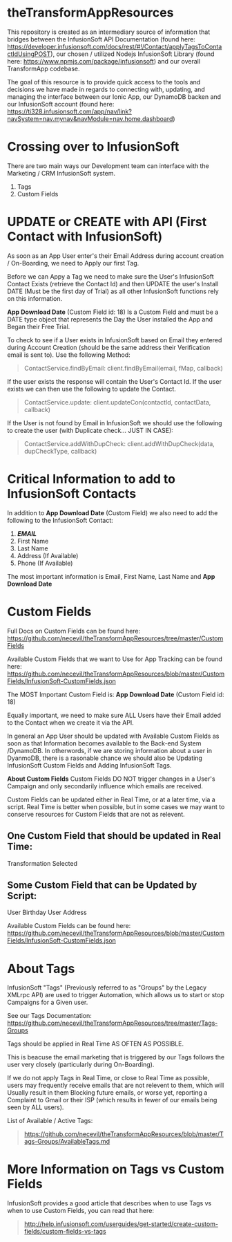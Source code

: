 # theTransformAppResources
This repository is created as an intermediary source of information that bridges between the InfusionSoft API Documentation (found here: https://developer.infusionsoft.com/docs/rest/#!/Contact/applyTagsToContactIdUsingPOST), our chosen / utilized Nodejs InfusionSoft Library (found here: https://www.npmjs.com/package/infusionsoft) and our overall TransformApp codebase.

The goal of this resource is to provide quick access to the tools and decisions we have made in regards to connecting with, updating, and managing the interface between our Ionic App, our DynamoDB backen and our InfusionSoft account (found here: https://ti328.infusionsoft.com/app/nav/link?navSystem=nav.mynav&navModule=nav.home.dashboard)

Crossing over to InfusionSoft
=====
There are two main ways our Development team can interface with the Marketing / CRM InfusionSoft system.

1. Tags
2. Custom Fields

UPDATE or CREATE with API (First Contact with InfusionSoft)
====
As soon as an App User enter's their Email Address during account creation / On-Boarding, we need to Apply our first Tag.  

Before we can Appy a Tag we need to make sure the User's InfusionSoft Contact Exists (retrieve the Contact Id) and then UPDATE the user's Install DATE (Must be the first day of Trial) as all other InfusionSoft functions rely on this information.

**App Download Date** (Custom Field id: 18)
Is a Custom Field and must be a DATE type object that represents the Day the User installed the App and Began their Free Trial.  

To check to see if a User exists in InfusionSoft based on Email they entered during Account Creation (should be the same address their Verification email is sent to).  Use the following Method:
>ContactService.findByEmail: client.findByEmail(email, fMap, callback)

If the user exists the response will contain the User's Contact Id.  If the user exists we can then use the following to update the Contact.
>ContactService.update: client.updateCon(contactId, contactData, callback)

If the User is not found by Email in InfusionSoft we should use the following to create the user (with Duplicate check... JUST IN CASE):
>ContactService.addWithDupCheck: client.addWithDupCheck(data, dupCheckType, callback)

Critical Information to add to InfusionSoft Contacts
=====
In addition to **App Download Date** (Custom Field) we also need to add the following to the InfusionSoft Contact:

1. ***EMAIL***
2. First Name
3. Last Name
4. Address (If Available)
5. Phone (If Available)

The most important information is Email, First Name, Last Name and **App Download Date**


Custom Fields
======
Full Docs on Custom Fields can be found here:
https://github.com/necevil/theTransformAppResources/tree/master/CustomFields

Available Custom Fields that we want to Use for App Tracking can be found here:
https://github.com/necevil/theTransformAppResources/blob/master/CustomFields/InfusionSoft-CustomFields.json

The MOST Important Custom Field is:
**App Download Date** (Custom Field id: 18)

Equally important, we need to make sure ALL Users have their Email added to the Contact when we create it via the API.

In general an App User should be updated with Available Custom Fields as soon as that Information becomes available to the Back-end System /DynamoDB.  In otherwords, if we are storing information about a user in DyanmoDB, there is a rasonable chance we should also be Updating InfusionSoft Custom Fields and Adding InfusionSoft Tags.

**About Custom Fields**
Custom Fields DO NOT trigger changes in a User's Campaign and only secondarily influence which emails are received.

Custom Fields can be updated either in Real Time, or at a later time, via a script.  Real Time is better when possible, but in some cases we may want to conserve resources for Custom Fields that are not as relevent.

One Custom Field that should be updated in Real Time:
------
Transformation Selected

Some Custom Field that can be Updated by Script:
------
User Birthday
User Address

Available Custom Fields can be found here: https://github.com/necevil/theTransformAppResources/blob/master/CustomFields/InfusionSoft-CustomFields.json

About Tags
====
InfusionSoft "Tags" (Previously referred to as "Groups" by the Legacy XMLrpc API) are used to trigger Automation, which allows us to start or stop Campaigns for a Given user.

See our Tags Documentation: 
https://github.com/necevil/theTransformAppResources/tree/master/Tags-Groups

Tags should be applied in Real Time AS OFTEN AS POSSIBLE.

This is beacuse the email marketing that is triggered by our Tags follows the user very closely (particularly during On-Boarding).  

If we do not apply Tags in Real Time, or close to Real Time as possible, users may frequently receive emails that are not relevent to them, which will Usually result in them Blocking future emails, or worse yet, reporting a Complaint to Gmail or their ISP (which results in fewer of our emails being seen by ALL users).

List of Available / Active Tags: 

>https://github.com/necevil/theTransformAppResources/blob/master/Tags-Groups/AvailableTags.md

More Information on Tags vs Custom Fields
====
InfusionSoft provides a good article that describes when to use Tags vs when to use Custom Fields, you can read that here: 

>http://help.infusionsoft.com/userguides/get-started/create-custom-fields/custom-fields-vs-tags

